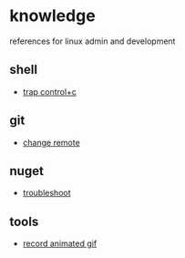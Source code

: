 # knowledge

references for linux admin and development 

## shell

- [trap control+c](shell/trap-ctrlc.md)

## git

- [change remote](git/change-remote.md)

## nuget

- [troubleshoot](nuget/troubleshoot.md)

## tools

- [record animated gif](tools/record-animated-gif.md)
